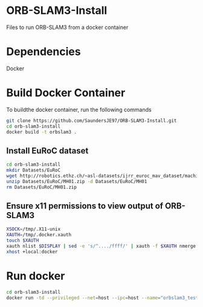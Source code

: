 # ORB-SLAM3-Install
Files to run ORB-SLAM3 from a docker container

# Dependencies
Docker

# Build Docker Container

To buildthe docker container, run the following commands
```bash
git clone https://github.com/SaundersJE97/ORB-SLAM3-Install.git
cd orb-slam3-install
docker build -t orbslam3 .
```

## Install EuRoC dataset

```bash
cd orb-slam3-install
mkdir Datasets/EuRoC
wget http://robotics.ethz.ch/~asl-datasets/ijrr_euroc_mav_dataset/machine_hall/MH_01_easy/MH_01_easy.zip -O Datasets/EuRoC/MH01.zip
unzip Datasets/EuRoC/MH01.zip -d Datasets/EuRoC/MH01 
rm Datasets/EuRoC/MH01.zip
```

## Ensure x11 permissions to view output of ORB-SLAM3

```bash
XSOCK=/tmp/.X11-unix
XAUTH=/tmp/.docker.xauth
touch $XAUTH
xauth nlist $DISPLAY | sed -e 's/^..../ffff/' | xauth -f $XAUTH nmerge -
xhost +local:docker
```

# Run docker
```bash
cd orb-slam3-install
docker run -td --privileged --net=host --ipc=host --name="orbslam3_test_2" --gpus=all -e "DISPLAY=$DISPLAY" -e "QT_X11_NO_MITSHM=1" -v "/tmp/.X11-unix:/tmp/.X11-unix:rw" -e "XAUTHORITY=$XAUTH" -e ROS_IP=127.0.0.1 --cap-add=SYS_PTRACE -v `pwd`/Datasets:/Datasets
```
